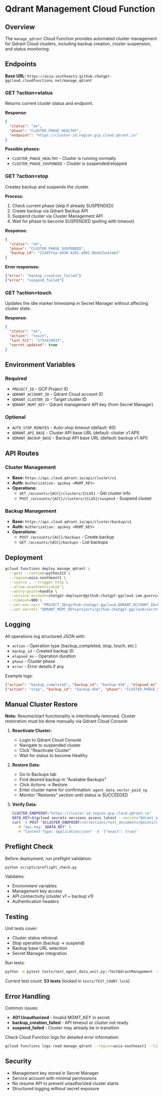 # Qdrant Management Cloud Function

## Overview

The `manage_qdrant` Cloud Function provides automated cluster management for Qdrant Cloud clusters, including backup creation, cluster suspension, and status monitoring.

## Endpoints

**Base URL:** `https://asia-southeast1-github-chatgpt-ggcloud.cloudfunctions.net/manage_qdrant`

### GET ?action=status

Returns current cluster status and endpoint.

**Response:**
```json
{
  "status": "ok",
  "phase": "CLUSTER_PHASE_HEALTHY",
  "endpoint": "https://cluster-id.region.gcp.cloud.qdrant.io"
}
```

**Possible phases:**
- `CLUSTER_PHASE_HEALTHY` - Cluster is running normally
- `CLUSTER_PHASE_SUSPENDED` - Cluster is suspended/stopped

### GET ?action=stop

Creates backup and suspends the cluster.

**Process:**
1. Check current phase (skip if already SUSPENDED)
2. Create backup via Qdrant Backup API
3. Suspend cluster via Cluster Management API
4. Wait for phase to become SUSPENDED (polling with timeout)

**Response:**
```json
{
  "status": "ok",
  "phase": "CLUSTER_PHASE_SUSPENDED",
  "backup_id": "214dffaa-e838-4291-a802-8beb31e43ab3"
}
```

**Error responses:**
```json
{"error": "backup_creation_failed"}
{"error": "suspend_failed"}
```

### GET ?action=touch

Updates the idle marker timestamp in Secret Manager without affecting cluster state.

**Response:**
```json
{
  "status": "ok",
  "action": "touch",
  "last_hit": "1753434833",
  "secret_updated": true
}
```

## Environment Variables

### Required
- `PROJECT_ID` - GCP Project ID
- `QDRANT_ACCOUNT_ID` - Qdrant Cloud account ID
- `QDRANT_CLUSTER_ID` - Target cluster ID
- `QDRANT_MGMT_KEY` - Qdrant management API key (from Secret Manager)

### Optional
- `AUTO_STOP_MINUTES` - Auto-stop timeout (default: 60)
- `QDRANT_API_BASE` - Cluster API base URL (default: cluster v1 API)
- `QDRANT_BACKUP_BASE` - Backup API base URL (default: backup v1 API)

## API Routes

### Cluster Management
- **Base:** `https://api.cloud.qdrant.io/api/cluster/v1`
- **Auth:** `Authorization: apikey <MGMT_KEY>`
- **Operations:**
  - `GET /accounts/{ACC}/clusters/{CLUS}` - Get cluster info
  - `POST /accounts/{ACC}/clusters/{CLUS}/suspend` - Suspend cluster

### Backup Management
- **Base:** `https://api.cloud.qdrant.io/api/cluster/backup/v1`
- **Auth:** `Authorization: apikey <MGMT_KEY>`
- **Operations:**
  - `POST /accounts/{ACC}/backups` - Create backup
  - `GET /accounts/{ACC}/backups` - List backups

## Deployment

```bash
gcloud functions deploy manage_qdrant \
  --gen2 --runtime=python313 \
  --region=asia-southeast1 \
  --source . --trigger-http \
  --allow-unauthenticated \
  --entry-point=handle \
  --service-account=chatgpt-deployer@github-chatgpt-ggcloud.iam.gserviceaccount.com \
  --timeout=900 \
  --set-env-vars "PROJECT_ID=github-chatgpt-ggcloud,QDRANT_ACCOUNT_ID=b7093834-20e9-4206-8ea0-025b6994b319,QDRANT_CLUSTER_ID=529a17a6-01b8-4304-bc5c-b936aec8fca9,AUTO_STOP_MINUTES=60,QDRANT_API_BASE=https://api.cloud.qdrant.io/api/cluster/v1,QDRANT_BACKUP_BASE=https://api.cloud.qdrant.io/api/cluster/backup/v1" \
  --set-secrets "QDRANT_MGMT_KEY=projects/github-chatgpt-ggcloud/secrets/Qdrant_cloud_management_key:latest"
```

## Logging

All operations log structured JSON with:
- `action` - Operation type (backup_completed, stop, touch, etc.)
- `backup_id` - Created backup ID
- `elapsed_ms` - Operation duration
- `phase` - Cluster phase
- `error` - Error details if any

Example logs:
```json
{"action": "backup_completed", "backup_id": "backup-456", "elapsed_ms": 1234}
{"action": "stop", "backup_id": "backup-456", "phase": "CLUSTER_PHASE_SUSPENDED", "ms": 45678}
```

## Manual Cluster Restore

**Note:** Resume/start functionality is intentionally removed. Cluster restoration must be done manually via Qdrant Cloud Console:

1. **Reactivate Cluster:**
   - Login to Qdrant Cloud Console
   - Navigate to suspended cluster
   - Click "Reactivate Cluster"
   - Wait for status to become Healthy

2. **Restore Data:**
   - Go to Backups tab
   - Find desired backup in "Available Backups"
   - Click Actions → Restore
   - Enter cluster name for confirmation: `agent_data_vector_paid_sg`
   - Monitor "Restores" section until status is SUCCEEDED

3. **Verify Data:**
   ```bash
   CLUSTER_ENDPOINT="https://cluster-id.region.gcp.cloud.qdrant.io"
   DATA_KEY=$(gcloud secrets versions access latest --secret="Qdrant_agent_data_N1D8R2vC0_5")
   curl -X POST "$CLUSTER_ENDPOINT/collections/test_documents/points/count" \
     -H "api-key: $DATA_KEY" \
     -H "Content-Type: application/json" -d '{"exact": true}'
   ```

## Preflight Check

Before deployment, run preflight validation:

```bash
python scripts/preflight_check.py
```

Validates:
- Environment variables
- Management key access
- API connectivity (cluster v1 + backup v1)
- Authentication headers

## Testing

Unit tests cover:
- Cluster status retrieval
- Stop operation (backup → suspend)
- Backup base URL selection
- Secret Manager integration

Run tests:
```bash
python -m pytest tests/test_agent_data_unit.py::TestQdrantManagement -v
```

Current test count: **53 tests** (locked in `tests/TEST_COUNT.lock`)

## Error Handling

Common issues:
- **401 Unauthorized** - Invalid MGMT_KEY in secret
- **backup_creation_failed** - API timeout or cluster not ready
- **suspend_failed** - Cluster may already be in transition

Check Cloud Function logs for detailed error information:
```bash
gcloud functions logs read manage_qdrant --region=asia-southeast1 --limit=20
```

## Security

- Management key stored in Secret Manager
- Service account with minimal permissions
- No resume API to prevent unauthorized cluster starts
- Structured logging without secret exposure
